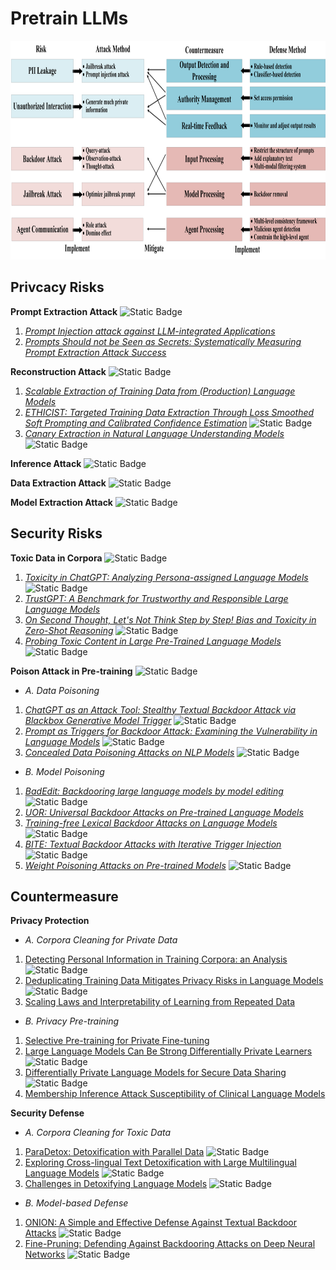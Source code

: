 # Pretrain LLMs
<p align="center">
    <img src="../img/agent_map.png" alt="agent" width="900" height="350">
</p>

## Privcacy Risks
**Prompt Extraction Attack** ![Static Badge](https://img.shields.io/badge/Unique-red)
1. *[Prompt Injection attack against LLM-integrated Applications](https://arxiv.org/abs/2306.05499)*
2. *[Prompts Should not be Seen as Secrets: Systematically Measuring Prompt Extraction Attack Success](https://export.arxiv.org/abs/2307.06865v1)*

**Reconstruction Attack** ![Static Badge](https://img.shields.io/badge/Common-red)
1. *[Scalable Extraction of Training Data from (Production) Language Models](https://arxiv.org/abs/2311.17035)*
2. *[ETHICIST: Targeted Training Data Extraction Through Loss Smoothed Soft Prompting and Calibrated Confidence Estimation](https://aclanthology.org/2023.acl-long.709/)* ![Static Badge](https://img.shields.io/badge/ACL'23-blue)
3. *[Canary Extraction in Natural Language Understanding Models](https://arxiv.org/abs/2203.13920)* ![Static Badge](https://img.shields.io/badge/ACL'22-blue)

**Inference Attack** ![Static Badge](https://img.shields.io/badge/Common-red)

**Data Extraction Attack** ![Static Badge](https://img.shields.io/badge/Common-red)

**Model Extraction Attack** ![Static Badge](https://img.shields.io/badge/Common-red)

## Security Risks
**Toxic Data in Corpora** ![Static Badge](https://img.shields.io/badge/Unique-red)
1. *[Toxicity in ChatGPT: Analyzing Persona-assigned Language Models](https://arxiv.org/abs/2304.05335)* ![Static Badge](https://img.shields.io/badge/EMNLP'23-blue)
2. *[TrustGPT: A Benchmark for Trustworthy and Responsible Large Language Models](https://arxiv.org/abs/2306.11507)*
3. *[On Second Thought, Let's Not Think Step by Step! Bias and Toxicity in Zero-Shot Reasoning](https://arxiv.org/abs/2212.08061)* ![Static Badge](https://img.shields.io/badge/ACL'23-blue)
4. *[Probing Toxic Content in Large Pre-Trained Language Models](https://aclanthology.org/2021.acl-long.329/)* ![Static Badge](https://img.shields.io/badge/ACL'21-blue)

**Poison Attack in Pre-training** ![Static Badge](https://img.shields.io/badge/Common-red)<br>
* *A. Data Poisoning*
1. *[ChatGPT as an Attack Tool: Stealthy Textual Backdoor Attack via Blackbox Generative Model Trigger](https://aclanthology.org/2024.naacl-long.165/)* ![Static Badge](https://img.shields.io/badge/NAACL'24-blue)
2. *[Prompt as Triggers for Backdoor Attack: Examining the Vulnerability in Language Models](https://aclanthology.org/2023.emnlp-main.757/)* ![Static Badge](https://img.shields.io/badge/EMNLP'23-blue)
3. *[Concealed Data Poisoning Attacks on NLP Models](https://aclanthology.org/2021.naacl-main.13/)* ![Static Badge](https://img.shields.io/badge/NAACL'21-blue)
* *B. Model Poisoning*
1. *[BadEdit: Backdooring large language models by model editing](https://arxiv.org/abs/2403.13355)* ![Static Badge](https://img.shields.io/badge/ICLR'24-blue)
2. *[UOR: Universal Backdoor Attacks on Pre-trained Language Models](https://arxiv.org/abs/2305.09574)*
3. *[Training-free Lexical Backdoor Attacks on Language Models](https://arxiv.org/abs/2302.04116)* ![Static Badge](https://img.shields.io/badge/WWW'23-blue)
4. *[BITE: Textual Backdoor Attacks with Iterative Trigger Injection](https://aclanthology.org/2023.acl-long.725/)* ![Static Badge](https://img.shields.io/badge/ACL'23-blue)
5. *[Weight Poisoning Attacks on Pre-trained Models](https://arxiv.org/abs/2004.06660)* ![Static Badge](https://img.shields.io/badge/ACL'20-blue)
## Countermeasure
**Privacy Protection**
* *A. Corpora Cleaning for Private Data*
1. [Detecting Personal Information in Training Corpora: an Analysis](https://aclanthology.org/2023.trustnlp-1.18/) ![Static Badge](https://img.shields.io/badge/TRUSTNLP'23-blue)
2. [Deduplicating Training Data Mitigates Privacy Risks in Language Models](https://arxiv.org/abs/2202.06539) ![Static Badge](https://img.shields.io/badge/ICML'22-blue)
3. [Scaling Laws and Interpretability of Learning from Repeated Data](https://arxiv.org/abs/2205.10487)
* *B. Privacy Pre-training*
1. [Selective Pre-training for Private Fine-tuning](https://arxiv.org/abs/2305.13865)
3. [Large Language Models Can Be Strong Differentially Private Learners](https://arxiv.org/abs/2110.05679) ![Static Badge](https://img.shields.io/badge/ICLR'22-blue)
4. [Differentially Private Language Models for Secure Data Sharing](https://aclanthology.org/2022.emnlp-main.323/) ![Static Badge](https://img.shields.io/badge/EMNLP'22-blue)
5. [Membership Inference Attack Susceptibility of Clinical Language Models](https://arxiv.org/abs/2104.08305)

**Security Defense**
* *A. Corpora Cleaning for Toxic Data*
1. [ParaDetox: Detoxification with Parallel Data](https://aclanthology.org/2022.acl-long.469/) ![Static Badge](https://img.shields.io/badge/ACL'22-blue)
2. [Exploring Cross-lingual Text Detoxification with Large Multilingual Language Models](https://aclanthology.org/2022.acl-srw.26/) ![Static Badge](https://img.shields.io/badge/ACL'22-blue)
3. [Challenges in Detoxifying Language Models](https://aclanthology.org/2021.findings-emnlp.210/) ![Static Badge](https://img.shields.io/badge/EMNLP'21-blue)
* *B. Model-based Defense*
1. [ONION: A Simple and Effective Defense Against Textual Backdoor Attacks](https://aclanthology.org/2021.emnlp-main.752/) ![Static Badge](https://img.shields.io/badge/EMNLP'21-blue)
2. [Fine-Pruning: Defending Against Backdooring Attacks on Deep Neural Networks](https://arxiv.org/abs/1805.12185) ![Static Badge](https://img.shields.io/badge/RAID'19-blue)

